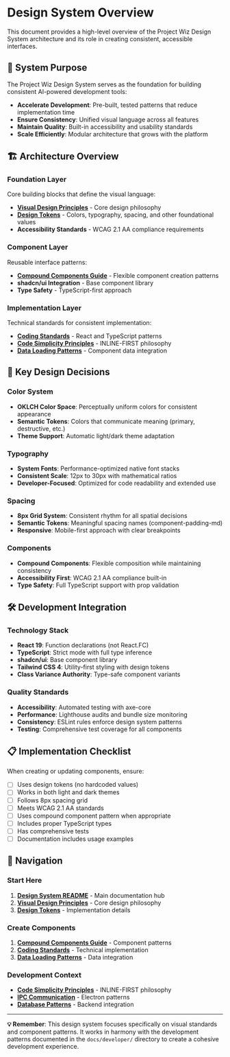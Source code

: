 # Design System Overview

This document provides a high-level overview of the Project Wiz Design System architecture and its role in creating consistent, accessible interfaces.

## 🎯 System Purpose

The Project Wiz Design System serves as the foundation for building consistent AI-powered development tools:

- **Accelerate Development**: Pre-built, tested patterns that reduce implementation time
- **Ensure Consistency**: Unified visual language across all features
- **Maintain Quality**: Built-in accessibility and usability standards
- **Scale Efficiently**: Modular architecture that grows with the platform

## 🏗️ Architecture Overview

### **Foundation Layer**

Core building blocks that define the visual language:

- **[Visual Design Principles](./visual-design-principles.md)** - Core design philosophy
- **[Design Tokens](./design-tokens.md)** - Colors, typography, spacing, and other foundational values
- **Accessibility Standards** - WCAG 2.1 AA compliance requirements

### **Component Layer**

Reusable interface patterns:

- **[Compound Components Guide](./compound-components-guide.md)** - Flexible component creation patterns
- **shadcn/ui Integration** - Base component library
- **Type Safety** - TypeScript-first approach

### **Implementation Layer**

Technical standards for consistent implementation:

- **[Coding Standards](../developer/coding-standards.md)** - React and TypeScript patterns
- **[Code Simplicity Principles](../developer/code-simplicity-principles.md)** - INLINE-FIRST philosophy
- **[Data Loading Patterns](../developer/data-loading-patterns.md)** - Component data integration

## 🎨 Key Design Decisions

### **Color System**

- **OKLCH Color Space**: Perceptually uniform colors for consistent appearance
- **Semantic Tokens**: Colors that communicate meaning (primary, destructive, etc.)
- **Theme Support**: Automatic light/dark theme adaptation

### **Typography**

- **System Fonts**: Performance-optimized native font stacks
- **Consistent Scale**: 12px to 30px with mathematical ratios
- **Developer-Focused**: Optimized for code readability and extended use

### **Spacing**

- **8px Grid System**: Consistent rhythm for all spatial decisions
- **Semantic Tokens**: Meaningful spacing names (component-padding-md)
- **Responsive**: Mobile-first approach with clear breakpoints

### **Components**

- **Compound Components**: Flexible composition while maintaining consistency
- **Accessibility First**: WCAG 2.1 AA compliance built-in
- **Type Safety**: Full TypeScript support with prop validation

## 🛠️ Development Integration

### **Technology Stack**

- **React 19**: Function declarations (not React.FC)
- **TypeScript**: Strict mode with full type inference
- **shadcn/ui**: Base component library
- **Tailwind CSS 4**: Utility-first styling with design tokens
- **Class Variance Authority**: Type-safe component variants

### **Quality Standards**

- **Accessibility**: Automated testing with axe-core
- **Performance**: Lighthouse audits and bundle size monitoring
- **Consistency**: ESLint rules enforce design system patterns
- **Testing**: Comprehensive test coverage for all components

## 📋 Implementation Checklist

When creating or updating components, ensure:

- [ ] Uses design tokens (no hardcoded values)
- [ ] Works in both light and dark themes
- [ ] Follows 8px spacing grid
- [ ] Meets WCAG 2.1 AA standards
- [ ] Uses compound component pattern when appropriate
- [ ] Includes proper TypeScript types
- [ ] Has comprehensive tests
- [ ] Documentation includes usage examples

## 🔗 Navigation

### **Start Here**

1. **[Design System README](./README.md)** - Main documentation hub
2. **[Visual Design Principles](./visual-design-principles.md)** - Core design philosophy
3. **[Design Tokens](./design-tokens.md)** - Implementation details

### **Create Components**

1. **[Compound Components Guide](./compound-components-guide.md)** - Component patterns
2. **[Coding Standards](../developer/coding-standards.md)** - Technical implementation
3. **[Data Loading Patterns](../developer/data-loading-patterns.md)** - Data integration

### **Development Context**

- **[Code Simplicity Principles](../developer/code-simplicity-principles.md)** - INLINE-FIRST philosophy
- **[IPC Communication](../developer/ipc-communication-patterns.md)** - Electron patterns
- **[Database Patterns](../developer/database-patterns.md)** - Backend integration

---

**💡 Remember**: This design system focuses specifically on visual standards and component patterns. It works in harmony with the development patterns documented in the `docs/developer/` directory to create a cohesive development experience.
